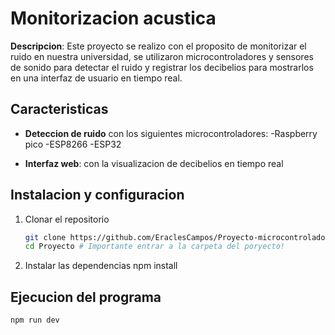 # Monitorizacion acustica

**Descripcion**: Este proyecto se realizo con el proposito de monitorizar el ruido en nuestra universidad,
se utilizaron microcontroladores y sensores de sonido para detectar el ruido y registrar los decibelios para mostrarlos en una interfaz de usuario en tiempo real.

## Caracteristicas
- **Deteccion de ruido** con los siguientes microcontroladores:
    -Raspberry pico
    -ESP8266
    -ESP32

- **Interfaz web**: con la visualizacion de decibelios en tiempo real

## Instalacion y configuracion
1. Clonar el repositorio
    ```bash
    git clone https://github.com/EraclesCampos/Proyecto-microcontroladores.git
    cd Proyecto # Importante entrar a la carpeta del poryecto!
2. Instalar las dependencias
    npm install 

## Ejecucion del programa
    npm run dev

